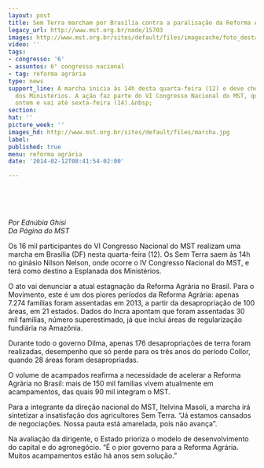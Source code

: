 ```yaml
---
layout: post
title: Sem Terra marcham por Brasília contra a paralisação da Reforma Agrária
legacy_url: http://www.mst.org.br/node/15703
images: http://www.mst.org.br/sites/default/files/imagecache/foto_destaque/marcha.jpg
video: ''
tags:
- congresso: '6'
- assuntos: 6° congresso nacional
- tag: reforma agrária
type: news
support_line: A marcha inicia às 14h desta quarta-feira (12) e deve chegar à Esplanada
  dos Ministérios. A ação faz parte do VI Congresso Nacional do MST, que teve início
  ontem e vai até sexta-feira (14).&nbsp;
section: 
hat: ''
picture_week: ''
images_hd: http://www.mst.org.br/sites/default/files/marcha.jpg
label: 
published: true
menu: reforma agrária
date: '2014-02-12T08:41:54-02:00'

---
```

<p><img style="margin: 10px;" src="http://www.mst.org.br/sites/default/files/marcha_0.jpg" alt=""></p><p><em><br></em></p><p><em>Por Ednúbia Ghisi<br>Da Página do MST</em></p><p>Os 16 mil participantes do VI Congresso Nacional do MST realizam uma marcha em Brasília (DF) nesta quarta-feira (12). Os Sem Terra saem às 14h no ginásio Nilson Nelson, onde ocorre o IV Congresso Nacional do MST, e terá como destino a Esplanada dos Ministérios.</p><p>O ato vai denunciar a atual estagnação da Reforma Agrária no Brasil. Para o Movimento, este é um dos piores períodos da Reforma Agrária: apenas 7.274 famílias foram assentadas em 2013, a partir da desapropriação de 100 áreas, em 21 estados. Dados do Incra apontam que foram assentadas 30 mil famílias, número superestimado, já que inclui áreas de regularização fundiária na Amazônia.&nbsp;</p><p>Durante todo o governo Dilma, apenas 176 desapropriações de terra foram realizadas, desempenho que só perde para os três anos do período Collor, quando 28 áreas foram desapropriadas.</p><p>O volume de acampados reafirma a necessidade de acelerar a Reforma Agrária no Brasil: mais de 150 mil famílias vivem atualmente em acampamentos, das quais 90 mil integram o MST.&nbsp;</p><p>Para a integrante da direção nacional do MST, Itelvina Masoli, a marcha irá sintetizar a insatisfação dos agricultores Sem Terra. “Já estamos cansados de negociações. Nossa pauta está amarelada, pois não avança”.&nbsp;</p><p>Na avaliação da dirigente, o Estado prioriza o modelo de desenvolvimento do capital e do agronegócio. “É o pior governo para a Reforma Agrária. Muitos acampamentos estão há anos sem solução.”&nbsp;</p><p>&nbsp;</p><div>&nbsp;</div>
